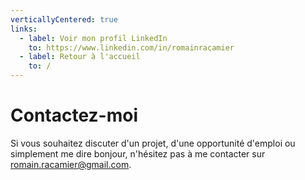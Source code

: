 ```yaml
---
verticallyCentered: true
links:
  - label: Voir mon profil LinkedIn
    to: https://www.linkedin.com/in/romainracamier
  - label: Retour à l'accueil
    to: /
---
```

<!-- markdownlint-disable MD033 -->

# Contactez-moi

Si vous souhaitez discuter d'un projet, d'une opportunité d'emploi ou simplement me dire bonjour, n'hésitez pas à me contacter sur [romain.racamier@gmail.com](mailto:romain.racamier@gmail.com).

<br />
